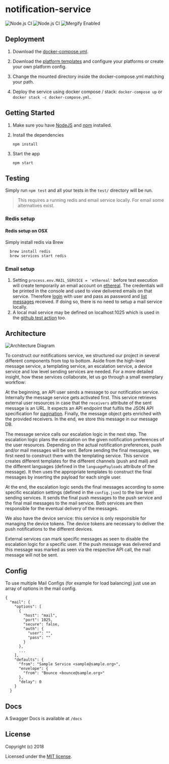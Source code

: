 # notification-service

![Node.js CI](https://github.com/schul-cloud/node-notification-service/workflows/Node.js%20CI/badge.svg)
![Node.js CI](https://github.com/schul-cloud/node-notification-service/workflows/Node.js%20CI/badge.svg?branch=develop)
![Mergify Enabled](https://img.shields.io/endpoint.svg?url=https://dashboard.mergify.io/badges/schul-cloud/node-notification-service&style=flat)

## Deployment

1. Download the <a href="https://github.com/schul-cloud/node-notification-service/blob/master-v4/docker-compose.yml" download>docker-compose.yml</a>.

1. Download the [platform templates](https://github.com/schul-cloud/node-notification-service/tree/master-v4/platforms) and configure your platforms or create your own platform config.

1. Change the mounted directory inside the docker-compose.yml matching your path.

1. Deploy the service using docker compose / stack:
  ```docker-compose up``` or ```docker stack -c docker-compose.yml```.

## Getting Started

1. Make sure you have [NodeJS](https://nodejs.org/) and [npm](https://www.npmjs.com/) installed.
2. Install the dependencies

    ```
    npm install
    ```

3. Start the app

    ```
    npm start
    ```

## Testing

Simply run `npm test` and all your tests in the `test/` directory will be run.

> This requires a running redis and email service locally. For email some alternatives exist.

### Redis setup

#### Redis setup on OSX

Simply install redis via Brew

```bash
  brew install redis
  brew services start redis
```

### Email setup

1. Setting `process.env.MAIL_SERVICE = 'ethereal'` before test execution will create temporarily an email account on [ethereal](https://ethereal.email/). The credentials will be printed in the console and used to view delivered emails on that service. Therefore [login](https://ethereal.email/login) with user and pass as password and [list messages](https://ethereal.email/messages) received. If doing so, there is no need to setup a mail service locally. 
2. A local mail service may be defined on localhost:1025 which is used in the [github test action](https://github.com/hpi-schul-cloud/node-notification-service/blob/ed12ab488e29e057410f4a904dccf68a71e107c9/.github/workflows/nodejs.yml#L19) too.

## Architecture

![Architecture Diagram](https://user-images.githubusercontent.com/12249969/43454900-9ee6c4e6-94be-11e8-97b1-ed1371d3dece.png)

To construct our notifications service, we structured our project in several different components from top to bottom. Aside from the high-level message service, a templating service, an escalation service, a device service and low level sending services are needed. For a more detailed insight, how these services collaborate, let us go through a small exemplary workflow:

At the beginning, an API user sends a message to our notification service. Internally the message service gets activated first. This service retrieves external user resources in case that the `receivers` attribute of the sent message is an URL. It expects an API endpoint that fulfils the JSON API specification for [pagination](http://jsonapi.org/format/#fetching-pagination). Finally, the message object gets enriched with the provided receivers. In the end, we store this message in our message DB.

The message service calls our escalation logic in the next step. The escalation logic plans the escalation on the given notification preferences of the user resources. Depending on the actual notification preferences, push and/or mail messages will be sent. Before sending the final messages, we first need to construct them with the templating service. This service creates different templates for the different channels (push and mail) and the different languages (defined in the `languagePayloads` attribute of the message). It then uses the appropriate templates to construct the final messages by inserting the payload for each single user.

At the end, the escalation logic sends the final messages according to some specific escalation settings (defined in the `config.json`) to the low level sending services. It sends the final push messages to the push service and the final mail messages to the mail service. Both services are then responsible for the eventual delivery of the messages.

We also have the device service: this service is only responsible for managing the device tokens. The device tokens are necessary to deliver the push notifications to the different devices.

External services can mark specific messages as seen to disable the escalation logic for a specific user. If the push message was delivered and this message was marked as seen via the respective API call, the mail message will not be sent.

## Config
To use multiple Mail Configs (for example for load balancing) just use an array of options in the mail config.

```
{
  "mail": {
    "options": [
      {
        "host": "mail",
        "port": 1025,
        "secure": false,
        "auth": {
          "user": "",
          "pass": ""
        }
      },
      ...
    ],
    "defaults": {
      "from": "Sample Service <sample@sample.org>",
      "envelope": {
        "from": "Bounce <bounce@sample.org>"
      },
      "delay": 0
    }
  }
```

## Docs

A Swagger Docs is available at ```/docs```

## License

Copyright (c) 2018

Licensed under the [MIT license](LICENSE).
